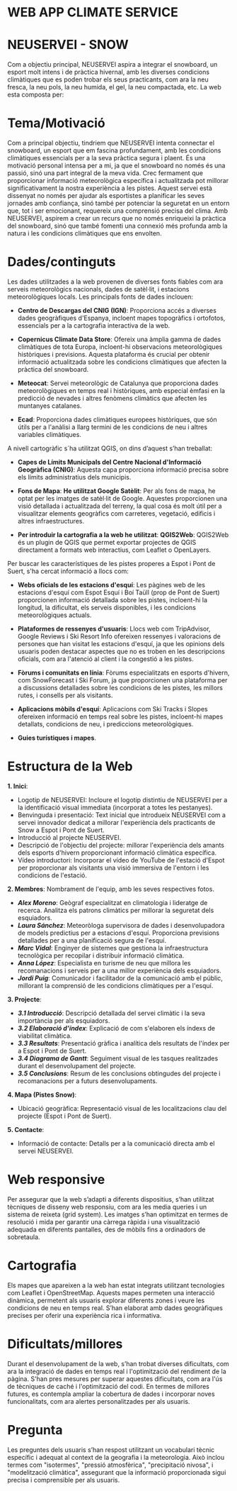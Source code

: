 # WEB APP CLIMATE SERVICE

# NEUSERVEI - SNOW
Com a objectiu principal, NEUSERVEI aspira a integrar el snowboard, un esport molt intens i de pràctica hivernal, amb les diverses condicions climàtiques que es poden trobar els seus practicants, com ara la neu fresca, la neu pols, la neu humida, el gel, la neu compactada, etc. La web esta composta per: 

# Tema/Motivació

Com a principal objectiu, tindriem que NEUSERVEI intenta connectar el snowboard, un esport que em fascina profundament, amb les condicions climàtiques essencials per a la seva pràctica segura i plaent. És una motivació personal intensa per a mi, ja que el snowboard no només és una passió, sinó una part integral de la meva vida. Crec fermament que proporcionar informació meteorològica específica i actualitzada pot millorar significativament la nostra experiència a les pistes. Aquest servei està dissenyat no només per ajudar als esportistes a planificar les seves jornades amb confiança, sinó també per potenciar la seguretat en un entorn que, tot i ser emocionant, requereix una comprensió precisa del clima. Amb NEUSERVEI, aspirem a crear un recurs que no només enriqueixi la pràctica del snowboard, sinó que també fomenti una connexió més profunda amb la natura i les condicions climàtiques que ens envolten.

# Dades/continguts

Les dades utilitzades a la web provenen de diverses fonts fiables com ara serveis meteorològics nacionals, dades de satèl·lit, i estacions meteorològiques locals. Les principals fonts de dades inclouen:

- **Centro de Descargas del CNIG (IGN)**: Proporciona accés a diverses dades geogràfiques d'Espanya, incloent mapes topogràfics i ortofotos, essencials per a la cartografia interactiva de la web.
  
- **Copernicus Climate Data Store**: Ofereix una àmplia gamma de dades climàtiques de tota Europa, incloent-hi observacions meteorològiques històriques i previsions. Aquesta plataforma és crucial per obtenir informació actualitzada sobre les condicions climàtiques que afecten la pràctica del snowboard.
  
- **Meteocat**: Servei meteorològic de Catalunya que proporciona dades meteorològiques en temps real i històriques, amb especial èmfasi en la predicció de nevades i altres fenòmens climàtics que afecten les muntanyes catalanes.
  
- **Ecad**: Proporciona dades climàtiques europees històriques, que són útils per a l'anàlisi a llarg termini de les condicions de neu i altres variables climàtiques. 

A nivell cartogràfic s´ha utilitzat QGIS, on dins d’aquest s’han treballat:

- **Capes de Límits Municipals del Centre Nacional d'Informació Geogràfica (CNIG)**: Aquesta capa proporciona informació precisa sobre els límits administratius dels municipis.
  
- **Fons de Mapa**: **He utilitzat Google Satèlit**: Per als fons de mapa, he optat per les imatges de satèl·lit de Google. Aquestes proporcionen una visió detallada i actualitzada del terreny, la qual cosa és molt útil per a visualitzar elements geogràfics com carreteres, vegetació, edificis i altres infraestructures.

- **Per introduir la cartografia a la web he utilitzat**: **QGIS2Web**: QGIS2Web és un plugin de QGIS que permet exportar projectes de QGIS directament a formats web interactius, com Leaflet o OpenLayers.


Per buscar les característiques de les pistes properes a Espot i Pont de Suert, s'ha cercat informació a llocs com:

- **Webs oficials de les estacions d'esquí**: Les pàgines web de les estacions d'esquí com Espot Esquí i Boí Taüll (prop de Pont de Suert) proporcionen informació detallada sobre les pistes, incloent-hi la longitud, la dificultat, els serveis disponibles, i les condicions meteorològiques actuals. 

- **Plataformes de ressenyes d'usuaris**: Llocs web com TripAdvisor, Google Reviews i Ski Resort Info ofereixen ressenyes i valoracions de persones que han visitat les estacions d'esquí, ja que les opinions dels usuaris poden destacar aspectes que no es troben en les descripcions oficials, com ara l'atenció al client i la congestió a les pistes.

- **Fòrums i comunitats en línia**: Fòrums especialitzats en esports d'hivern, com SnowForecast i Ski Forum, ja que proporcionen una plataforma per a discussions detallades sobre les condicions de les pistes, les millors rutes, i consells per als visitants. 

- **Aplicacions mòbils d'esquí**: Aplicacions com Ski Tracks i Slopes ofereixen informació en temps real sobre les pistes, incloent-hi mapes detallats, condicions de neu, i prediccions meteorològiques.

- **Guies turístiques i mapes**.


# Estructura de la Web

**1. Inici**:
- Logotip de NEUSERVEI: Incloure el logotip distintiu de NEUSERVEI per a la identificació visual immediata (incorporat a totes les pestanyes).
- Benvinguda i presentació: Text inicial que introdueix NEUSERVEI com a servei innovador dedicat a millorar l'experiència dels practicants de Snow a Espot i Pont de Suert.
- Introducció al projecte NEUSERVEI.
- Descripció de l'objectiu del projecte: millorar l'experiència dels amants dels esports d'hivern proporcionant informació climàtica específica.
- Vídeo introductori: Incorporar el vídeo de YouTube de l'estació d'Espot per proporcionar als visitants una visió immersiva de l'entorn i les condicions de l'estació.

**2. Membres**:
Nombrament de l'equip, amb les seves respectives fotos.

- ***Alex Moreno***: Geògraf especialitzat en climatologia i lideratge de recerca. Analitza els patrons climàtics per millorar la seguretat dels esquiadors.
- ***Laura Sánchez***: Meteoròloga supervisora de dades i desenvolupadora de models predictius per a estacions d'esquí. Proporciona previsions detallades per a una planificació segura de l'esquí.
- ***Marc Vidal***: Enginyer de sistemes que gestiona la infraestructura tecnològica per recopilar i distribuir informació climàtica.
- ***Anna López***: Especialista en turisme de neu que millora les recomanacions i serveis per a una millor experiència dels esquiadors.
- ***Jordi Puig***: Comunicador i facilitador de la comunicació amb el públic, millorant la comprensió de les condicions climàtiques per a l'esquí.

**3. Projecte**:

- ***3.1 Introducció***: Descripció detallada del servei climàtic i la seva importància per als esquiadors.
- ***3.2 Elaboració d’índex***: Explicació de com s'elaboren els índexs de viabilitat climàtica.
- ***3.3 Resultats***: Presentació gràfica i analítica dels resultats de l'índex per a Espot i Pont de Suert.
- ***3.4 Diagrama de Gantt***: Seguiment visual de les tasques realitzades durant el desenvolupament del projecte.
- ***3.5 Conclusions***: Resum de les conclusions obtingudes del projecte i recomanacions per a futurs desenvolupaments.


**4. Mapa (Pistes Snow)**:
- Ubicació geogràfica: Representació visual de les localitzacions clau del projecte (Espot i Pont de Suert).


**5. Contacte**:
- Informació de contacte: Detalls per a la comunicació directa amb el servei NEUSERVEI.

  
# Web responsive
Per assegurar que la web s’adapti a diferents dispositius, s’han utilitzat tècniques de disseny web responsiu, com ara les media queries i un sistema de reixeta (grid system). Les imatges s’han optimitzat en termes de resolució i mida per garantir una càrrega ràpida i una visualització adequada en diferents pantalles, des de mòbils fins a ordinadors de sobretaula.

# Cartografia
Els mapes que apareixen a la web han estat integrats utilitzant tecnologies com Leaflet i OpenStreetMap. Aquests mapes permeten una interacció dinàmica, permetent als usuaris explorar diferents zones i veure les condicions de neu en temps real. S’han elaborat amb dades geogràfiques precises per oferir una experiència rica i informativa.

# Dificultats/millores
Durant el desenvolupament de la web, s’han trobat diverses dificultats, com ara la integració de dades en temps real i l'optimització del rendiment de la pàgina. S'han pres mesures per superar aquestes dificultats, com ara l'ús de tècniques de caché i l'optimització del codi. En termes de millores futures, es contempla ampliar la cobertura de dades i incorporar noves funcionalitats, com ara alertes personalitzades per als usuaris.

# Pregunta
Les preguntes dels usuaris s’han respost utilitzant un vocabulari tècnic específic i adequat al context de la geografia i la meteorologia. Això inclou termes com "isotermes", "pressió atmosfèrica", "precipitació nivosa", i "modelització climàtica", assegurant que la informació proporcionada sigui precisa i comprensible per als usuaris.
